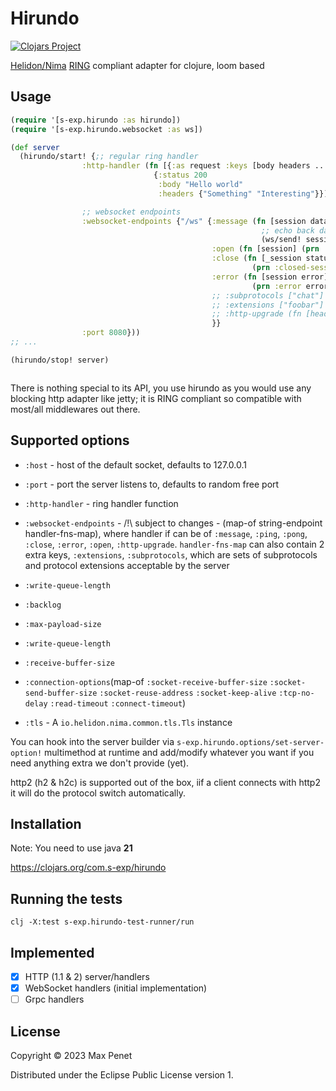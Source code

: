# Hirundo

[![Clojars
Project](https://img.shields.io/clojars/v/com.s-exp/hirundo.svg)](https://clojars.org/com.s-exp/hirundo)

[Helidon/Nima](https://helidon.io/nima)
[RING](https://github.com/ring-clojure/ring/blob/master/SPEC) compliant adapter
for clojure, loom based

## Usage

```clojure
(require '[s-exp.hirundo :as hirundo])
(require '[s-exp.hirundo.websocket :as ws])

(def server
  (hirundo/start! {;; regular ring handler
                :http-handler (fn [{:as request :keys [body headers ...]}]
                                {:status 200
                                 :body "Hello world"
                                 :headers {"Something" "Interesting"}})

                ;; websocket endpoints
                :websocket-endpoints {"/ws" {:message (fn [session data _last-msg]
                                                        ;; echo back data
                                                        (ws/send! session data true))
                                             :open (fn [session] (prn :opening-session))
                                             :close (fn [_session status reason]
                                                      (prn :closed-session status reason))
                                             :error (fn [session error]
                                                      (prn :error error))
                                             ;; :subprotocols ["chat"]
                                             ;; :extensions ["foobar"]
                                             ;; :http-upgrade (fn [headers] ...)
                                             }}
                :port 8080}))
;; ...

(hirundo/stop! server)

```

```

```

There is nothing special to its API, you use hirundo as you would use any blocking
http adapter like jetty; it is RING compliant so compatible with most/all
middlewares out there.

## Supported options

* `:host` - host of the default socket, defaults to 127.0.0.1

* `:port` - port the server listens to, defaults to random free port

* `:http-handler` - ring handler function

* `:websocket-endpoints` - /!\ subject to changes - (map-of string-endpoint handler-fns-map), where handler if can be of `:message`, `:ping`, `:pong`, `:close`, `:error`, `:open`, `:http-upgrade`. `handler-fns-map` can also contain 2 extra keys, `:extensions`, `:subprotocols`, which are sets of subprotocols and protocol extensions acceptable by the server

* `:write-queue-length` 

* `:backlog` 

* `:max-payload-size` 

* `:write-queue-length`

* `:receive-buffer-size` 

* `:connection-options`(map-of `:socket-receive-buffer-size` `:socket-send-buffer-size` `:socket-reuse-address` `:socket-keep-alive` `:tcp-no-delay` `:read-timeout` `:connect-timeout`)

* `:tls` - A `io.helidon.nima.common.tls.Tls` instance


You can hook into the server builder via `s-exp.hirundo.options/set-server-option!`
multimethod at runtime and add/modify whatever you want if you need anything
extra we don't provide (yet).

http2 (h2 & h2c) is supported out of the box, iif a client connects with http2
it will do the protocol switch automatically.

## Installation

Note: You need to use java **21**

https://clojars.org/com.s-exp/hirundo

## Running the tests 

```
clj -X:test s-exp.hirundo-test-runner/run
```

## Implemented

- [x] HTTP (1.1 & 2) server/handlers
- [x] WebSocket handlers (initial implementation)
- [ ] Grpc handlers

## License

Copyright © 2023 Max Penet

Distributed under the Eclipse Public License version 1.
